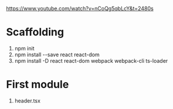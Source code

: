 https://www.youtube.com/watch?v=nCoQg5qbLcY&t=2480s

# Scaffolding

1. npm init
2. npm install --save react react-dom
3. npm install -D react react-dom webpack webpack-cli ts-loader

# First module

1. header.tsx
